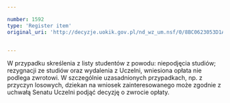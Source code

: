 ```yaml
---

number: 1592
type: 'Register item'
original_uri: 'http://decyzje.uokik.gov.pl/nd_wz_um.nsf/0/8BC0623053D1AB02C12575B5004B2B4B?OpenDocument'


---
```


W przypadku skreślenia z listy studentów z powodu: niepodjęcia studiów; rezygnacji ze studiów oraz wydalenia z Uczelni, wniesiona opłata nie podlega zwrotowi. W szczególnie uzasadnionych przypadkach, np. z przyczyn losowych, dziekan na wniosek zainteresowanego może zgodnie z uchwałą Senatu Uczelni podjąć decyzję o zwrocie opłaty.
